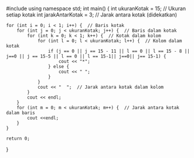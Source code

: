 #include <iostream>
using namespace std;
int main() {
    int ukuranKotak = 15;  // Ukuran setiap kotak
    int jarakAntarKotak = 3;  // Jarak antara kotak (didekatkan)

    for (int i = 0; i < 1; i++) {  // Baris kotak
        for (int j = 0; j < ukuranKotak; j++) {  // Baris dalam kotak
            for (int k = 0; k < 1; k++) {  // Kotak dalam kolom
                for (int l = 0; l < ukuranKotak; l++) {  // Kolom dalam kotak
                    if (j == 0 || j == 15 - 11 || l == 0 || l == 15 - 8 || j==0 || j == 15-5 || l == 0 || l == 15-1|| j==0|| j== 15-1) {
                        cout << "*";
                    } else {
                        cout << " ";
                    }
                }
                cout << "  ";  // Jarak antara kotak dalam kolom
            }
            cout << endl;
        }
        for (int m = 0; m < ukuranKotak; m++) {  // Jarak antara kotak dalam baris
            cout <<endl;
        }
    }

    return 0;
}
